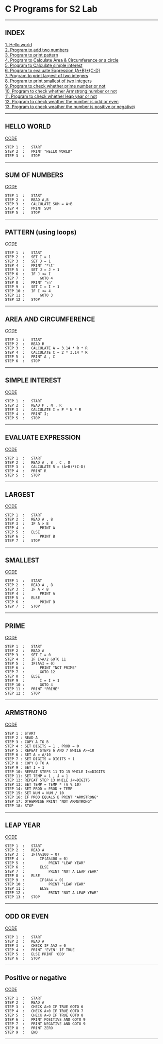 # C Programs for S2 Lab
---
## INDEX 
[1. Hello world](#hello-world)\
[2. Program to add two numbers](#sum-of-numbers)\
[3. Program to print pattern](#pattern-using-loops)\
[4. Program to Calculate Area & Circumference or a circle ](#area-and-circumference)\
[5. Program to Calculate simple interest](#simple-interest)\
[6. Program to evaluate Expression (A+B)*(C-D)](#evaluate-expression)\
[7. Program to print largest of two integers ](#largest)\
[8. Program to print smallest of two integers ](#smallest)\
[9. Program to check whether prime number or not ](#prime)\
[10. Program to check whether Armstrong number or not ](#armstrong)\
[11. Program to check whether leap year or not ](#leap-year)\
[12. Program to check weather the number is odd or even](#odd-or-even)\
[13. Program to check weather the number is positive or negative](#positiveornegative)\

---

## HELLO WORLD

[CODE](/helloworld.c)

```
STEP 1  :   START
STEP 2  :   PRINT "HELLO WORLD"
STEP 3  :   STOP
```
---
## SUM OF NUMBERS

[CODE](/sum.c)

```
STEP 1  :   START
STEP 2  :   READ A,B
STEP 3  :   CALCULATE SUM = A+B
STEP 4  :   PRINT SUM
STEP 5  :   STOP
```
---
## PATTERN (using loops)

[CODE](/pattern.c)

```
STEP 1  :   START
STEP 2  :   SET I = 1
STEP 3  :   SET J = 1
STEP 4  :   PRINT '*\t'
STEP 5  :   SET J = J + 1
STEP 6  :   IF J <= I
STEP 7  :       GOTO 4
STEP 8  :   PRINT '\n'
STEP 9  :   SET I = I + 1 
STEP 10 :   IF I <= 4
STEP 11 :       GOTO 3
STEP 12 :   STOP
```
---
## AREA AND CIRCUMFERENCE

[CODE](/circle.c)

```
STEP 1  :   START
STEP 2  :   READ R
STEP 3  :   CALCULATE A = 3.14 * R * R
STEP 4  :   CALCULATE C = 2 * 3.14 * R
STEP 5  :   PRINT A , C
STEP 6  :   STOP
```
---
## SIMPLE INTEREST

[CODE](/interest.c)

```
STEP 1  :   START
STEP 2  :   READ P , N , R
STEP 3  :   CALCULATE I = P * N * R
STEP 4  :   PRINT I;
STEP 5  :   STOP
```
---
## EVALUATE EXPRESSION

[CODE](/expression.c)

```
STEP 1  :   START
STEP 2  :   READ A , B , C , D
STEP 3  :   CALCULATE R = (A+B)*(C-D)
STEP 4  :   PRINT R
STEP 5  :   STOP
```
---

## LARGEST

[CODE](/largest.c)

```
STEP 1  :   START
STEP 2  :   READ A , B
STEP 3  :   IF A > B
STEP 4  :       PRINT A
STEP 5  :   ELSE
STEP 6  :       PRINT B
STEP 7  :   STOP
```
---
## SMALLEST

[CODE](/smallest.c)

```
STEP 1  :   START
STEP 2  :   READ A , B
STEP 3  :   IF A < B
STEP 4  :       PRINT A
STEP 5  :   ELSE
STEP 6  :       PRINT B
STEP 7  :   STOP
```
---

## PRIME

[CODE](/prime.c)

```
STEP 1  :   START
STEP 2  :   READ A
STEP 3  :   SET I = 0
STEP 4  :   IF I>A/2 GOTO 11
STEP 5  :   IF(A%I = 0)
STEP 6  :       PRINT "NOT PRIME"
STEP 7  :       GOTO 12
STEP 8  :   ELSE
STEP 9  :       I = I + 1
STEP 10 :       GOTO 4
STEP 11 :   PRINT "PRIME"
STEP 12 :   STOP
```
---

## ARMSTRONG

[CODE](/armstrong.c)

```
STEP 1 : START
STEP 2 : READ A
STEP 3 : COPY A TO B
STEP 4 : SET DIGITS = 1 , PROD = 0
STEP 5 : REPEAT STEPS 6 AND 7 WHILE A>=10
STEP 6 : SET A = A/10
STEP 7 : SET DIGITS = DIGITS + 1
STEP 8 : COPY B TO A
STEP 9 : SET I = 1
STEP 10: REPEAT STEPS 11 TO 15 WHILE I<=DIGITS
STEP 11: SET TEMP = 1 , J = 1
STEP 12: REPEAT STEP 13 WHILE J<=DIGITS
STEP 13: SET TEMP = TEMP * (A % 10)
STEP 14: SET PROD = PROD + TEMP
STEP 15: SET NUM = NUM / 10
STEP 16: IF PROD EQUALS B PRINT "ARMSTRONG"
STEP 17: OTHERWISE PRINT "NOT ARMSTRONG"
STEP 18: STOP
```
---

## LEAP YEAR

[CODE](/leapyear.c)

```
STEP 1  :   START
STEP 2  :   READ A
STEP 3  :   IF(A%100 = 0)
STEP 4  :       IF(A%400 = 0)
STEP 5  :           PRINT "LEAP YEAR"
STEP 6  :       ELSE
STEP 7  :           PRINT "NOT A LEAP YEAR"
STEP 8  :   ELSE
STEP 9  :       IF(A%4 = 0)
STEP 10 :           PRINT "LEAP YEAR"
STEP 11 :       ELSE
STEP 12 :           PRINT "NOT A LEAP YEAR"
STEP 13 :   STOP
```
---

## ODD OR EVEN

[CODE](/oddoreven.c)

```
STEP 1  :   START
STEP 2  :   READ A
STEP 3  :   CHECK IF A%2 = 0
STEP 4  :   PRINT 'EVEN' IF TRUE
STEP 5  :   ELSE PRINT 'ODD'
STEP 6  :   STOP
```
---

## Positive or negative

[CODE](/positiveornegative.c)

```
STEP 1  :   START
STEP 2  :   READ A
STEP 3  :   CHECK A>0 IF TRUE GOTO 6
STEP 4  :   CHECK A<0 IF TRUE GOTO 7
STEP 5  :   CHECK A=0 IF TRUE GOTO 8
STEP 6  :   PRINT POSITIVE AND GOTO 9
STEP 7  :   PRINT NEGATIVE AND GOTO 9
STEP 8  :   PRINT ZERO
STEP 9  :   END
```
---

